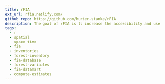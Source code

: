 ```yaml
---
title: rFIA
ext_url: rfia.netlify.com/
github_repo: https://github.com/hunter-stanke/rFIA
description: The goal of rFIA is to increase the accessibility and use of the USFS Forest Inventory and Analysis (FIA) Database by providing a user-friendly, open source platform to easily query and analyze FIA Data.
tags:
  - r
  - spatial
  - space-time
  - fia
  - inventories
  - forest-inventory
  - fia-database
  - forest-variables
  - fia-datamart
  - compute-estimates
---
```


